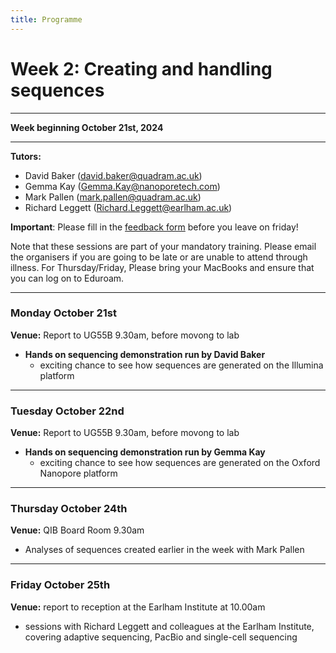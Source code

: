 ```yaml
---
title: Programme
---
```

# Week 2: Creating and handling sequences

***

**Week beginning October 21st, 2024**

***


**Tutors:**
- David Baker (david.baker@quadram.ac.uk)
- Gemma Kay (Gemma.Kay@nanoporetech.com)
- Mark Pallen (mark.pallen@quadram.ac.uk)
- Richard Leggett (Richard.Leggett@earlham.ac.uk)

**Important**: Please fill in the [feedback form](https://forms.office.com/e/si0HtJNKD7) before you leave on friday!


Note that these sessions are part of your mandatory training. Please email the organisers if you are going to be late or are unable to attend through illness. For Thursday/Friday, Please bring your MacBooks and ensure that you can log on to Eduroam.

***

### Monday October 21st

**Venue:** Report to UG55B 9.30am, before movong to lab

- **Hands on sequencing demonstration run by David Baker**
 	-	exciting chance to see how sequences are generated on the Illumina platform

***

### Tuesday October 22nd

**Venue:** Report to UG55B 9.30am, before movong to lab

- **Hands on sequencing demonstration run by Gemma Kay**
 	-	exciting chance to see how sequences are generated on the Oxford Nanopore platform

***

### Thursday October 24th

**Venue:** QIB Board Room 9.30am

-	Analyses of sequences created earlier in the week with Mark Pallen

***

### Friday October 25th

**Venue:** report to reception at the Earlham Institute at 10.00am

-	sessions with Richard Leggett and colleagues at the Earlham Institute, covering adaptive sequencing, PacBio and single-cell sequencing

